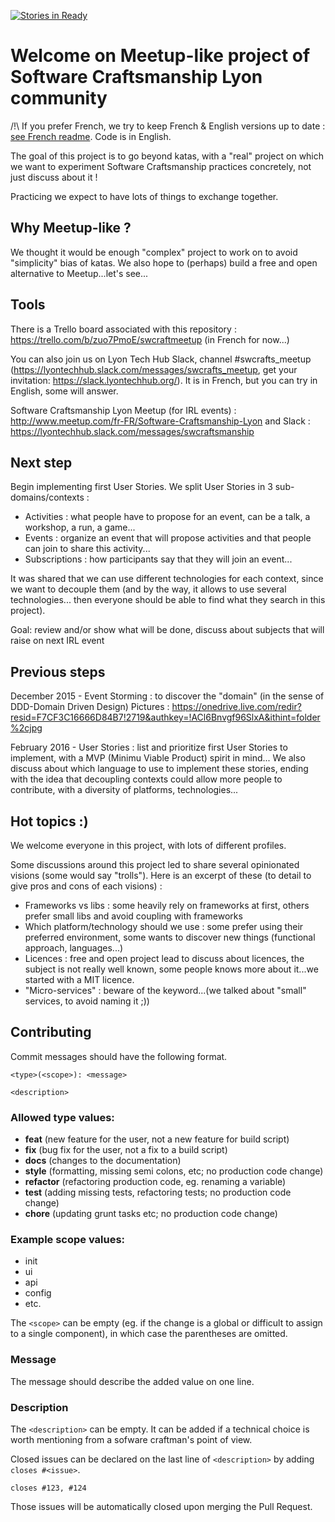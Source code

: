 [![Stories in Ready](https://badge.waffle.io/swcraftlyon/meetup.png?label=ready&title=Ready)](https://waffle.io/swcraftlyon/meetup)
# Welcome on Meetup-like project of Software Craftsmanship Lyon community

/!\ If you prefer French, we try to keep French & English versions up to date : [see French readme](lisezmoi.md). Code is in English.

The goal of this project is to go beyond katas, with a "real" project on which we want to experiment Software 
Craftsmanship practices concretely, not just discuss about it !

Practicing we expect to have lots of things to exchange together.

## Why Meetup-like ?

We thought it would be enough "complex" project to work on to avoid "simplicity" bias of katas.
We also hope to (perhaps) build a free and open alternative to Meetup...let's see...

## Tools

There is a Trello board associated with this repository : https://trello.com/b/zuo7PmoE/swcraftmeetup
(in French for now...)

You can also join us on Lyon Tech Hub Slack, channel #swcrafts_meetup
(https://lyontechhub.slack.com/messages/swcrafts_meetup, get your invitation: https://slack.lyontechhub.org/).
It is in French, but you can try in English, some will answer. 

Software Craftsmanship Lyon Meetup (for IRL events) : http://www.meetup.com/fr-FR/Software-Craftsmanship-Lyon 
and Slack : https://lyontechhub.slack.com/messages/swcraftsmanship

## Next step

Begin implementing first User Stories. We split User Stories in 3 sub-domains/contexts : 
- Activities : what people have to propose for an event, can be a talk, a workshop, a run, a game...
- Events : organize an event that will propose activities and that people can join to share this activity... 
- Subscriptions : how participants say that they will join an event...

It was shared that we can use different technologies for each context, since we want to decouple them 
(and by the way, it allows to use several technologies...
then everyone should be able to find what they search in this project).  

Goal: review and/or show what will be done, discuss about subjects that will raise on next IRL event

## Previous steps

December 2015 - Event Storming : to discover the "domain" (in the sense of DDD-Domain Driven Design)
Pictures : https://onedrive.live.com/redir?resid=F7CF3C16666D84B7!2719&authkey=!ACl6Bnvgf96SlxA&ithint=folder%2cjpg

February 2016 - User Stories : list and prioritize first User Stories to implement, 
with a MVP (Minimu Viable Product) spirit in mind...
We also discuss about which language to use to implement these stories, ending with the idea that decoupling
contexts could allow more people to contribute, with a diversity of platforms, technologies...   

## Hot topics :)

We welcome everyone in this project, with lots of different profiles.

Some discussions around this project led to share several opinionated visions (some would say "trolls"). 
Here is an excerpt of these (to detail to give pros and cons of each visions) :
- Frameworks vs libs : some heavily rely on frameworks at first, 
others prefer small libs and avoid coupling with frameworks 
- Which platform/technology should we use : some prefer using their preferred environment, 
some wants to discover new things (functional approach, languages...) 
- Licences : free and open project lead to discuss about licences, the subject is not really well known, 
some people knows more about it...we started with a MIT licence.
- "Micro-services" : beware of the keyword...(we talked about "small" services, to avoid naming it ;))

## Contributing

Commit messages should have the following format.

    <type>(<scope>): <message>
    
    <description>

### Allowed type values:

- **feat** (new feature for the user, not a new feature for build script)
- **fix** (bug fix for the user, not a fix to a build script)
- **docs** (changes to the documentation)
- **style** (formatting, missing semi colons, etc; no production code change)
- **refactor** (refactoring production code, eg. renaming a variable)
- **test** (adding missing tests, refactoring tests; no production code change)
- **chore** (updating grunt tasks etc; no production code change)

### Example scope values:

- init
- ui
- api
- config
- etc.

The `<scope>` can be empty (eg. if the change is a global or difficult to assign to a single component), in which case the parentheses are omitted.

### Message

The message should describe the added value on one line.

### Description

The `<description>` can be empty. It can be added if a technical choice is worth mentioning from a sofware craftman's point of view.

Closed issues can be declared on the last line of `<description>` by adding `closes #<issue>`.

    closes #123, #124

Those issues will be automatically closed upon merging the Pull Request.
